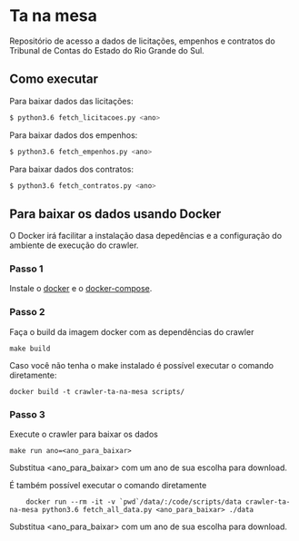 # Ta na mesa

Repositório de acesso a dados de licitações, empenhos e contratos do Tribunal de Contas do Estado do Rio Grande do Sul.

## Como executar

Para baixar dados das licitações:
```sh
$ python3.6 fetch_licitacoes.py <ano>
```

Para baixar dados dos empenhos:
```sh
$ python3.6 fetch_empenhos.py <ano>
```

Para baixar dados dos contratos:
```sh
$ python3.6 fetch_contratos.py <ano>
```

## Para baixar os dados usando Docker

O Docker irá facilitar a instalação dasa depedências e a configuração do ambiente de execução do crawler.

### Passo 1
Instale o [docker](https://docs.docker.com/install/) e o [docker-compose](https://docs.docker.com/compose/install/).

### Passo 2
Faça o build da imagem docker com as dependências do crawler
```
make build
```

Caso você não tenha o make instalado é possível executar o comando diretamente:

```
docker build -t crawler-ta-na-mesa scripts/	
```

### Passo 3
Execute o crawler para baixar os dados

```
make run ano=<ano_para_baixar>
```

Substitua <ano_para_baixar> com um ano de sua escolha para download.

É também possível executar o comando diretamente

```
	docker run --rm -it -v `pwd`/data/:/code/scripts/data crawler-ta-na-mesa python3.6 fetch_all_data.py <ano_para_baixar> ./data
```

Substitua <ano_para_baixar> com um ano de sua escolha para download.
